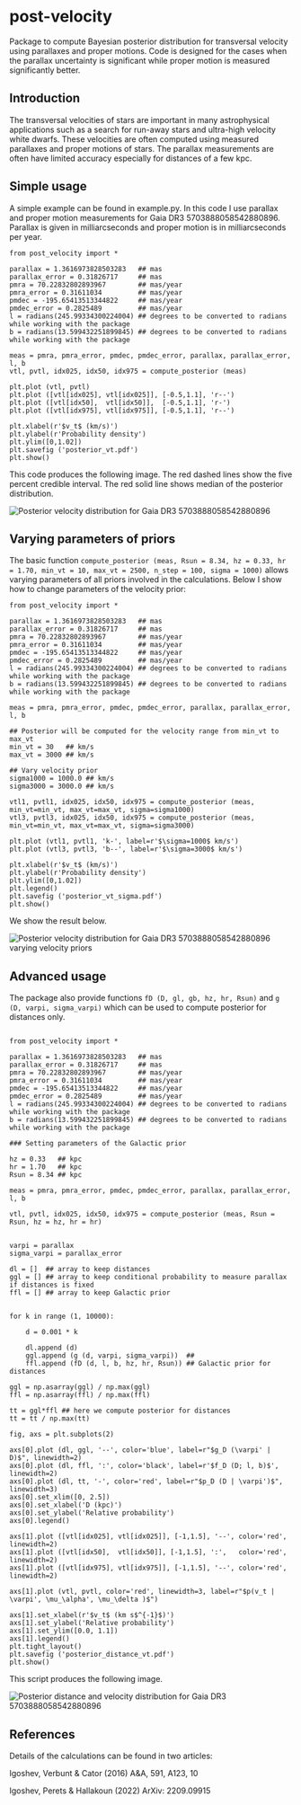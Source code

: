# post-velocity
Package to compute Bayesian posterior distribution for transversal velocity using parallaxes and proper motions.
Code is designed for the cases when the parallax uncertainty is significant while proper motion is measured significantly better.

## Introduction

The transversal velocities of stars are important in many astrophysical applications such as a search for run-away stars and ultra-high velocity white dwarfs.
These velocities are often computed using measured parallaxes and proper motions of stars.
The parallax measurements are often have limited accuracy especially for distances of a few kpc.


## Simple usage

A simple example can be found in example.py. In this code I use parallax and proper motion measurements for Gaia DR3 5703888058542880896.
Parallax is given in milliarcseconds and proper motion is in milliarcseconds per year.

```
from post_velocity import *

parallax = 1.3616973828503283   ## mas
parallax_error = 0.31826717     ## mas
pmra = 70.22832802893967        ## mas/year
pmra_error = 0.31611034         ## mas/year
pmdec = -195.65413513344822     ## mas/year
pmdec_error = 0.2825489         ## mas/year
l = radians(245.99334300224004) ## degrees to be converted to radians while working with the package
b = radians(13.599432251899845) ## degrees to be converted to radians while working with the package

meas = pmra, pmra_error, pmdec, pmdec_error, parallax, parallax_error, l, b
vtl, pvtl, idx025, idx50, idx975 = compute_posterior (meas)

plt.plot (vtl, pvtl)
plt.plot ([vtl[idx025], vtl[idx025]], [-0.5,1.1], 'r--')
plt.plot ([vtl[idx50],  vtl[idx50]],  [-0.5,1.1], 'r-')
plt.plot ([vtl[idx975], vtl[idx975]], [-0.5,1.1], 'r--')

plt.xlabel(r'$v_t$ (km/s)')
plt.ylabel(r'Probability density')
plt.ylim([0,1.02])
plt.savefig ('posterior_vt.pdf')
plt.show()

```

This code produces the following image. The red dashed lines show the five percent credible interval. The red solid line shows median of the posterior distribution. 

![Posterior velocity distribution for Gaia DR3 5703888058542880896](https://github.com/ignotur/post-velocity/blob/main/resources/posterior_vt.jpg?raw=true)

## Varying parameters of priors

The basic function `compute_posterior (meas, Rsun = 8.34, hz = 0.33, hr = 1.70, min_vt = 10, max_vt = 2500, n_step = 100, sigma = 1000)` allows varying parameters of all priors involved in the calculations. Below I show how to change parameters of the velocity prior:

```
from post_velocity import *

parallax = 1.3616973828503283   ## mas
parallax_error = 0.31826717     ## mas
pmra = 70.22832802893967        ## mas/year
pmra_error = 0.31611034         ## mas/year
pmdec = -195.65413513344822     ## mas/year
pmdec_error = 0.2825489         ## mas/year
l = radians(245.99334300224004) ## degrees to be converted to radians while working with the package
b = radians(13.599432251899845) ## degrees to be converted to radians while working with the package

meas = pmra, pmra_error, pmdec, pmdec_error, parallax, parallax_error, l, b

## Posterior will be computed for the velocity range from min_vt to max_vt
min_vt = 30   ## km/s
max_vt = 3000 ## km/s

## Vary velocity prior
sigma1000 = 1000.0 ## km/s
sigma3000 = 3000.0 ## km/s

vtl1, pvtl1, idx025, idx50, idx975 = compute_posterior (meas, min_vt=min_vt, max_vt=max_vt, sigma=sigma1000)
vtl3, pvtl3, idx025, idx50, idx975 = compute_posterior (meas, min_vt=min_vt, max_vt=max_vt, sigma=sigma3000)

plt.plot (vtl1, pvtl1, 'k-', label=r'$\sigma=1000$ km/s')
plt.plot (vtl3, pvtl3, 'b--', label=r'$\sigma=3000$ km/s')

plt.xlabel(r'$v_t$ (km/s)')
plt.ylabel(r'Probability density')
plt.ylim([0,1.02])
plt.legend()
plt.savefig ('posterior_vt_sigma.pdf')
plt.show()

```

We show the result below.

![Posterior velocity distribution for Gaia DR3 5703888058542880896 varying velocity priors](https://github.com/ignotur/post-velocity/blob/main/resources/posterior_vt_sigma.jpg?raw=true)

## Advanced usage

The package also provide functions `fD (D, gl, gb, hz, hr, Rsun)` and `g (D, varpi, sigma_varpi)` which can be used to compute posterior for distances only.

```

from post_velocity import *

parallax = 1.3616973828503283   ## mas
parallax_error = 0.31826717     ## mas
pmra = 70.22832802893967        ## mas/year
pmra_error = 0.31611034         ## mas/year
pmdec = -195.65413513344822     ## mas/year
pmdec_error = 0.2825489         ## mas/year
l = radians(245.99334300224004) ## degrees to be converted to radians while working with the package
b = radians(13.599432251899845) ## degrees to be converted to radians while working with the package

### Setting parameters of the Galactic prior

hz = 0.33   ## kpc
hr = 1.70   ## kpc
Rsun = 8.34 ## kpc

meas = pmra, pmra_error, pmdec, pmdec_error, parallax, parallax_error, l, b

vtl, pvtl, idx025, idx50, idx975 = compute_posterior (meas, Rsun = Rsun, hz = hz, hr = hr)


varpi = parallax
sigma_varpi = parallax_error

dl = []  ## array to keep distances
ggl = [] ## array to keep conditional probability to measure parallax if distances is fixed
ffl = [] ## array to keep Galactic prior


for k in range (1, 10000):

    d = 0.001 * k

    dl.append (d)
    ggl.append (g (d, varpi, sigma_varpi))  ## 
    ffl.append (fD (d, l, b, hz, hr, Rsun)) ## Galactic prior for distances

ggl = np.asarray(ggl) / np.max(ggl)
ffl = np.asarray(ffl) / np.max(ffl)

tt = ggl*ffl ## here we compute posterior for distances
tt = tt / np.max(tt)

fig, axs = plt.subplots(2)

axs[0].plot (dl, ggl, '--', color='blue', label=r"$g_D (\varpi' | D)$", linewidth=2)
axs[0].plot (dl, ffl, ':', color='black', label=r'$f_D (D; l, b)$', linewidth=2)
axs[0].plot (dl, tt, '-', color='red', label=r"$p_D (D | \varpi')$", linewidth=3)
axs[0].set_xlim([0, 2.5])
axs[0].set_xlabel('D (kpc)')
axs[0].set_ylabel('Relative probability')
axs[0].legend()

axs[1].plot ([vtl[idx025], vtl[idx025]], [-1,1.5], '--', color='red', linewidth=2)
axs[1].plot ([vtl[idx50],  vtl[idx50]], [-1,1.5], ':',   color='red', linewidth=2)
axs[1].plot ([vtl[idx975], vtl[idx975]], [-1,1.5], '--', color='red', linewidth=2)

axs[1].plot (vtl, pvtl, color='red', linewidth=3, label=r"$p(v_t | \varpi', \mu_\alpha', \mu_\delta )$")

axs[1].set_xlabel(r'$v_t$ (km s$^{-1}$)')
axs[1].set_ylabel('Relative probability')
axs[1].set_ylim([0.0, 1.1])
axs[1].legend()
plt.tight_layout()
plt.savefig ('posterior_distance_vt.pdf')
plt.show()

```

This script produces the following image.

![Posterior distance and velocity distribution for Gaia DR3 5703888058542880896](https://github.com/ignotur/post-velocity/blob/main/resources/posterior_distance_vt.jpg?raw=true)


## References

Details of the calculations can be found in two articles:

Igoshev, Verbunt & Cator (2016) A&A, 591, A123, 10

Igoshev, Perets & Hallakoun (2022) ArXiv: 2209.09915

